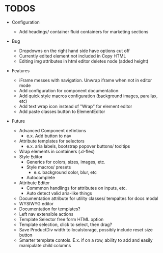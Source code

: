 TODOS
=====

- Configuration
    - Add headings/ container fluid containers for marketing sections

- Bug
    - Dropdowns on the right hand side have options cut off
    - Currently edited element not included in Copy HTML
    - Editing img attributes in html editor deletes node (added height)

- Features
    - iFrame messes with navigation. Unwrap iframe when not in editor mode
    - Add configuration for component documentation
    - Add quick style macros configuration (background images, parallax, etc)
    - Add text wrap icon instead of "Wrap" for element editor
    - Add paste classes button to ElementEditor

- Future
    - Advanced Component defintions
        - e.x. Add button to nav
    - Attribute templates for selectors
        - e.x. aria labels, bootstrap popover buttons/ tooltips
    - Wrap elements in containers (.d-flex)
    - Style Editor
        - Generics for colors, sizes, images, etc.
        - Style macros/ presets
            - e.x. background color, blur, etc
        - Autocomplete
    - Attribute Editor
        - Commmon handlings for attributes on inputs, etc.
        - Auto detect valid aria-like things
    - Documentation attribute for utility classes/ tempaltes for docs modal
    - WYSIWYG editor
    - Documentation for templates?
    - Left nav extensible actions
    - Template Selector free form HTML option
    - Template selection, click to select, then drag?
    - Save ProductDiv width to localstorage, possibly include reset size button
    - Smarter template contols. E.x. if on a row, ability to add and easily manipulate child columns
